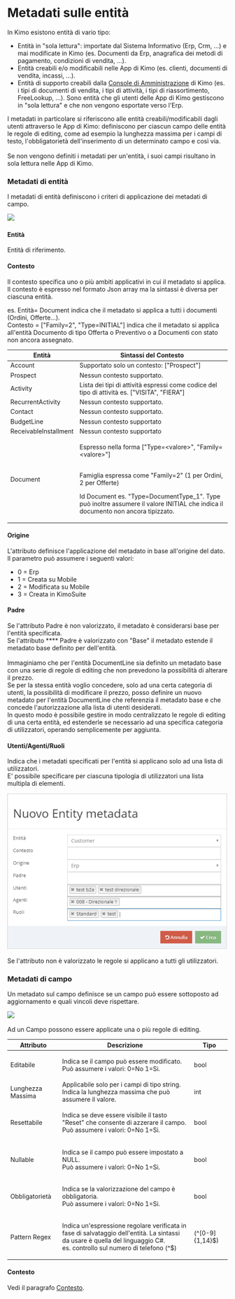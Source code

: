 # Metadati sulle entità

In Kimo esistono entità di vario tipo:

* Entità in "sola lettura": importate dal Sistema Informativo (Erp, Crm, ...) e mai modificate in Kimo (es. Documenti da Erp, anagrafica dei metodi di pagamento, condizioni di vendita, ...).
* Entità creabili e/o modificabili nelle App di Kimo (es. clienti, documenti di vendita, incassi, ...).
* Entità di supporto creabili dalla [Console di Amministrazione](../introduzione/moduli/console-admin.md) di Kimo (es. i tipi di documenti di vendita, i tipi di attività, i tipi di riassortimento, FreeLookup, ...). Sono entità che gli utenti delle App di Kimo gestiscono in "sola lettura" e che non vengono esportate verso l'Erp.

I metadati in particolare si riferiscono alle entità creabili/modificabili dagli utenti attraverso le App di Kimo: definiscono per ciascun campo delle entità le regole di editing, come ad esempio la lunghezza massima per i campi di testo, l'obbligatorietà dell'inserimento di un determinato campo e così via.\
\
Se non vengono definiti i metadati per un'entità, i suoi campi risultano in sola lettura nelle App di Kimo.

### Metadati di entità

I metadati di entità definiscono i criteri di applicazione dei metadati di campo.

![](<../.gitbook/assets/image (26).png>)

#### Entità

Entità di riferimento.

#### Contesto

Il contesto specifica uno o più ambiti applicativi in cui il metadato si applica.\
Il contesto è espresso nel formato Json array ma la sintassi è diversa per ciascuna entità.

es. Entità= Document indica che il metadato si applica a tutti i documenti (Ordini, Offerte...).\
Contesto = \["Family=2", "Type=INITIAL"] indica che il metadato si applica all'entità Documento di tipo Offerta o Preventivo o a Documenti con stato non ancora assegnato.

| Entità                | Sintassi del Contesto                                                                                                                                                                                                                                                                       |
| --------------------- | ------------------------------------------------------------------------------------------------------------------------------------------------------------------------------------------------------------------------------------------------------------------------------------------- |
| Account               | Supportato solo un contesto: \["Prospect"]                                                                                                                                                                                                                                                  |
| Prospect              | Nessun contesto supportato.                                                                                                                                                                                                                                                                 |
| Activity              | Lista dei tipi di attività espressi come codice del tipo di attività es. \["VISITA", "FIERA"]                                                                                                                                                                                               |
| RecurrentActivity     | Nessun contesto supportato.                                                                                                                                                                                                                                                                 |
| Contact               | Nessun contesto supportato.                                                                                                                                                                                                                                                                 |
| BudgetLine            | Nessun contesto supportato                                                                                                                                                                                                                                                                  |
| ReceivableInstallment | Nessun contesto supportato                                                                                                                                                                                                                                                                  |
| Document              | <p>Espresso nella forma ["Type=&#x3C;valore>", "Family=&#x3C;valore>"]</p><p><br>Famiglia espressa come "Family=2" (1 per Ordini, 2 per Offerte)</p><p>Id Document es. "Type=DocumentType_1". Type può inoltre assumere il valore INITIAL che indica il documento non ancora tipizzato.</p> |

#### Origine

L'attributo definisce l'applicazione del metadato in base all'origine del dato.\
Il parametro può assumere i seguenti valori:

* 0 = Erp
* 1 = Creata su Mobile
* 2 = Modificata su Mobile
* 3 = Creata in KimoSuite

#### Padre

Se l'attributo Padre è non valorizzato, il metadato è considerarsi base per l'entità specificata.\
Se l'attributo \*\*\*\* Padre è valorizzato con "Base" il metadato estende il metadato base definito per dell'entità.\
\
Immaginiamo che per l'entità DocumentLine sia definito un metadato base con una serie di regole di editing che non prevedono la possibilità di alterare il prezzo.\
Se per la stessa entità voglio concedere, solo ad una certa categoria di utenti, la possibilità di modificare il prezzo, posso definire un nuovo metadato per l'entità DocumentLine che referenzia il metadato base e che concede l'autorizzazione alla lista di utenti desiderati.\
In questo modo è possibile gestire in modo centralizzato le regole di editing di una certa entità, ed estenderle se necessario ad una specifica categoria di utilizzatori, operando semplicemente per aggiunta.

#### Utenti/Agenti/Ruoli

Indica che i metadati specificati per l'entità si applicano solo ad una lista di utilizzatori.\
E' possibile specificare per ciascuna tipologia di utilizzatori una lista multipla di elementi.

![](<../.gitbook/assets/image (41) (1).png>)

Se l'attributo non è valorizzato le regole si applicano a tutti gli utilizzatori.

### Metadati di campo

Un metadato sul campo definisce se un campo può essere sottoposto ad aggiornamento e quali vincoli deve rispettare.

![](../.gitbook/assets/metadatocampo.PNG)

Ad un Campo possono essere applicate una o più regole di editing.

| Attributo         | Descrizione                                                                                                                                                                        | Tipo             |
| ----------------- | ---------------------------------------------------------------------------------------------------------------------------------------------------------------------------------- | ---------------- |
| Editabile         | <p>Indica se il campo può essere modificato.<br>Può assumere i valori: 0=No 1=Si.</p>                                                                                              | bool             |
| Lunghezza Massima | Applicabile solo per i campi di tipo string. Indica la lunghezza massima che può assumere il valore.                                                                               | int              |
| Resettabile       | <p>Indica se deve essere visibile il tasto "Reset" che consente di azzerare il campo.<br>Può assumere i valori: 0=No 1=Si.</p>                                                     | bool             |
| Nullable          | <p>Indica se il campo può essere impostato a NULL.<br>Può assumere i valori: 0=No 1=Si.</p>                                                                                        | bool             |
| Obbligatorietà    | <p>Indica se la valorizzazione del campo è obbligatoria.<br>Può assumere i valori: 0=No 1=Si.</p>                                                                                  | bool             |
| Pattern Regex     | <p>Indica un'espressione regolare verificata in fase di salvataggio dell'entità. La sintassi da usare è quella del linguaggio C#.<br>es. controllo sul numero di telefono (^$)</p> | (^\[0-9]{1,14}$) |

#### **Contesto**

Vedi il paragrafo [Contesto](entity-metadata.md#contesto).

